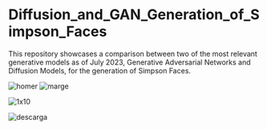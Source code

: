 # Diffusion_and_GAN_Generation_of_Simpson_Faces
This repository showcases a comparison between two of the most relevant generative models as of July 2023, Generative Adversarial Networks and Diffusion Models, for the generation of Simpson Faces.



![homer](https://github.com/M4mbo/Diffusion_and_GAN_Generation_of_Simpson_Faces/assets/115642529/4f08b2d1-9b13-4847-ae37-14b90bde88a5)
![marge](https://github.com/M4mbo/Diffusion_and_GAN_Generation_of_Simpson_Faces/assets/115642529/04c95ab0-085f-47d4-900d-7b0d466d218c)

![1x10](https://github.com/M4mbo/Diffusion_and_GAN_Generation_of_Simpson_Faces/assets/115642529/a3e5c4d0-5c29-47e2-befd-1316fcfeb6fc)


![descarga](https://github.com/M4mbo/Diffusion_and_GAN_Generation_of_Simpson_Faces/assets/115642529/4b55acd8-1ae5-47b4-852c-454fbab4442f)
